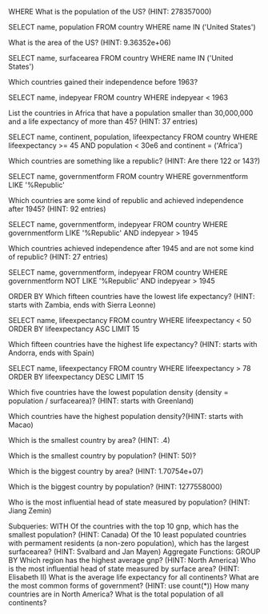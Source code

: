WHERE
What is the population of the US? (HINT: 278357000)

SELECT name, population
FROM country
WHERE name
IN ('United States')

What is the area of the US? (HINT: 9.36352e+06)

SELECT name, surfacearea
FROM country
WHERE name
IN ('United States')

Which countries gained their independence before 1963?

SELECT name, indepyear
FROM country
WHERE indepyear < 1963

List the countries in Africa that have a population smaller than 30,000,000 and a life expectancy of more than 45? (HINT: 37 entries)

SELECT name, continent, population, lifeexpectancy
FROM country
WHERE lifeexpectancy >= 45 AND population < 30e6 and continent = ('Africa')

Which countries are something like a republic? (HINT: Are there 122 or 143?)

SELECT name, governmentform
FROM country
WHERE governmentform LIKE '%Republic'

Which countries are some kind of republic and achieved independence after 1945? (HINT: 92 entries)

SELECT name, governmentform, indepyear
FROM country
WHERE governmentform LIKE '%Republic'
AND indepyear > 1945

Which countries achieved independence after 1945 and are not some kind of republic? (HINT: 27 entries)

SELECT name, governmentform, indepyear
FROM country
WHERE governmentform NOT LIKE '%Republic'
AND indepyear > 1945

ORDER BY
Which fifteen countries have the lowest life expectancy? (HINT: starts with Zambia, ends with Sierra Leonne)

SELECT name, lifeexpectancy
FROM country
WHERE lifeexpectancy < 50
ORDER BY lifeexpectancy ASC
LIMIT 15

Which fifteen countries have the highest life expectancy? (HINT: starts with Andorra, ends with Spain)

SELECT name, lifeexpectancy
FROM country
WHERE lifeexpectancy > 78
ORDER BY lifeexpectancy DESC
LIMIT 15

Which five countries have the lowest population density (density = population / surfacearea)? (HINT: starts with Greenland)



Which countries have the highest population density?(HINT: starts with Macao)

Which is the smallest country by area? (HINT: .4)

Which is the smallest country by population? (HINT: 50)?

Which is the biggest country by area? (HINT: 1.70754e+07)

Which is the biggest country by population? (HINT: 1277558000)

Who is the most influential head of state measured by population? (HINT: Jiang Zemin)

Subqueries: WITH
Of the countries with the top 10 gnp, which has the smallest population? (HINT: Canada)
Of the 10 least populated countries with permament residents (a non-zero population), which has the largest surfacearea? (HINT: Svalbard and Jan Mayen)
Aggregate Functions: GROUP BY
Which region has the highest average gnp? (HINT: North America)
Who is the most influential head of state measured by surface area? (HINT: Elisabeth II)
What is the average life expectancy for all continents?
What are the most common forms of government? (HINT: use count(*))
How many countries are in North America?
What is the total population of all continents?